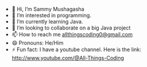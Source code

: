 - 👋 Hi, I’m Sammy Mushagasha
- 👀 I’m interested in programming.
- 🌱 I’m currently learning Java.
- 💞️ I’m looking to collaborate on a big Java project
- 📫 How to reach me allthingscoding0@gmail.com
- 😄 Pronouns: He/Him
- ⚡ Fun fact: I have a youtube channel. Here is the link: http://www.youtube.com/@All-Things-Coding

<!---
AllThingsCoding/AllThingsCoding is a ✨ special ✨ repository because its `README.md` (this file) appears on your GitHub profile.
You can click the Preview link to take a look at your changes.
--->
